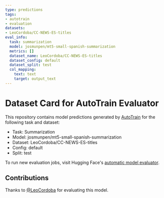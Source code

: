 ```yaml
---
type: predictions
tags:
- autotrain
- evaluation
datasets:
- LeoCordoba/CC-NEWS-ES-titles
eval_info:
  task: summarization
  model: josmunpen/mt5-small-spanish-summarization
  metrics: []
  dataset_name: LeoCordoba/CC-NEWS-ES-titles
  dataset_config: default
  dataset_split: test
  col_mapping:
    text: text
    target: output_text
---
```

# Dataset Card for AutoTrain Evaluator

This repository contains model predictions generated by [AutoTrain](https://huggingface.co/autotrain) for the following task and dataset:

* Task: Summarization
* Model: josmunpen/mt5-small-spanish-summarization
* Dataset: LeoCordoba/CC-NEWS-ES-titles
* Config: default
* Split: test

To run new evaluation jobs, visit Hugging Face's [automatic model evaluator](https://huggingface.co/spaces/autoevaluate/model-evaluator).

## Contributions

Thanks to [@LeoCordoba](https://huggingface.co/LeoCordoba) for evaluating this model.